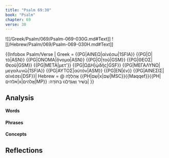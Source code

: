 ```yaml
---
title: "Psalm 69:30"
book: "Psalm"
chapter: 69
verse: 30
---
```

![[/Greek/Psalm/069/Psalm-069-030G.md#Text]]
![[/Hebrew/Psalm/069/Psalm-069-030H.md#Text]]

{{Infobox Psalm/Verse |
  Greek = {{PG|ΑΙΝΕΩ|αἰνέσω|1SFIA}}
{{PG|Ο|τὸ|ASN}}
{{PG|ΟΝΟΜΑ|ὄνομα|ASN}}
{{PG|Ο|τοῦ|GSM}}
{{PG|ΘΕΟΣ|Θεοῦ|GSM}}
{{PG|ΜΕΤΑ|μετ'}}
{{PG|ΩΔΗ|ᾠδῆς|GSF}}
{{PG|ΜΕΓΑΛΥΝΩ|μεγαλυνῶ|1SFIA}}
{{PG|ΑΥΤΟΣ|αὐτὸν|ASM}}
{{PG|ΕΝ|ἐν}}
{{PG|ΑΙΝΕΣΙΣ|αἰνέσει|DSF}}|
  Hebrew = @
אֲהַלְלָה
{{PH|שֵׁם|x|שֵׁם|MSC}}{{Maqqef}}{{PH|אלהים|x|אֱלֹהִים|MP}}
בְּשִׁיר
וַאֲגַדְּלֶנּוּ
בְתוֹדָה
׃|
}}

## Analysis

#### Words

#### Phrases

#### Concepts

## Reflections
